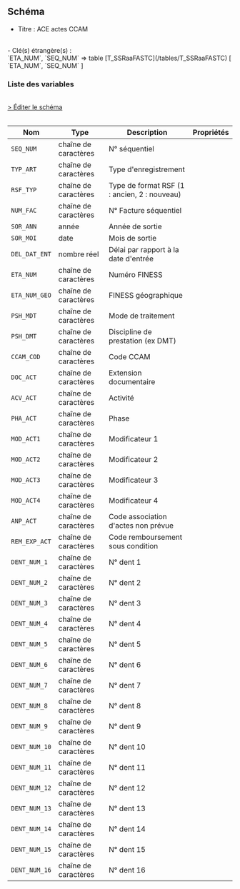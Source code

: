 ## Schéma

- Titre : ACE actes CCAM
<br />
- Clé(s) étrangère(s) : <br />
`ETA_NUM`, `SEQ_NUM` => table [T_SSRaaFASTC](/tables/T_SSRaaFASTC) [ `ETA_NUM`, `SEQ_NUM` ]<br />

### Liste des variables
<br />
<div>
    <a href="https://gitlab.com/healthdatahub/schema-snds/edit/master/schemas/PMSI/PMSI%20SSR/T_SSRaaFMSTC.json"  
    arget="_blank" rel="noopener noreferrer">> Éditer le schéma</a>
    <OutboundLink />
</div>
<br />

Nom|Type|Description|Propriétés
-|-|-|-
`SEQ_NUM`|chaîne de caractères|N° séquentiel||
`TYP_ART`|chaîne de caractères|Type d&#x27;enregistrement||
`RSF_TYP`|chaîne de caractères|Type de format RSF (1 : ancien, 2 : nouveau)||
`NUM_FAC`|chaîne de caractères|N° Facture séquentiel||
`SOR_ANN`|année|Année de sortie||
`SOR_MOI`|date|Mois de sortie||
`DEL_DAT_ENT`|nombre réel|Délai par rapport à la date d&#x27;entrée||
`ETA_NUM`|chaîne de caractères|Numéro FINESS||
`ETA_NUM_GEO`|chaîne de caractères|FINESS géographique||
`PSH_MDT`|chaîne de caractères|Mode de traitement||
`PSH_DMT`|chaîne de caractères|Discipline de prestation (ex DMT)||
`CCAM_COD`|chaîne de caractères|Code CCAM||
`DOC_ACT`|chaîne de caractères|Extension documentaire||
`ACV_ACT`|chaîne de caractères|Activité||
`PHA_ACT`|chaîne de caractères|Phase||
`MOD_ACT1`|chaîne de caractères|Modificateur 1||
`MOD_ACT2`|chaîne de caractères|Modificateur 2||
`MOD_ACT3`|chaîne de caractères|Modificateur 3||
`MOD_ACT4`|chaîne de caractères|Modificateur 4||
`ANP_ACT`|chaîne de caractères|Code association d&#x27;actes non prévue||
`REM_EXP_ACT`|chaîne de caractères|Code remboursement sous condition||
`DENT_NUM_1`|chaîne de caractères|N° dent 1||
`DENT_NUM_2`|chaîne de caractères|N° dent 2||
`DENT_NUM_3`|chaîne de caractères|N° dent 3||
`DENT_NUM_4`|chaîne de caractères|N° dent 4||
`DENT_NUM_5`|chaîne de caractères|N° dent 5||
`DENT_NUM_6`|chaîne de caractères|N° dent 6||
`DENT_NUM_7`|chaîne de caractères|N° dent 7||
`DENT_NUM_8`|chaîne de caractères|N° dent 8||
`DENT_NUM_9`|chaîne de caractères|N° dent 9||
`DENT_NUM_10`|chaîne de caractères|N° dent 10||
`DENT_NUM_11`|chaîne de caractères|N° dent 11||
`DENT_NUM_12`|chaîne de caractères|N° dent 12||
`DENT_NUM_13`|chaîne de caractères|N° dent 13||
`DENT_NUM_14`|chaîne de caractères|N° dent 14||
`DENT_NUM_15`|chaîne de caractères|N° dent 15||
`DENT_NUM_16`|chaîne de caractères|N° dent 16||

